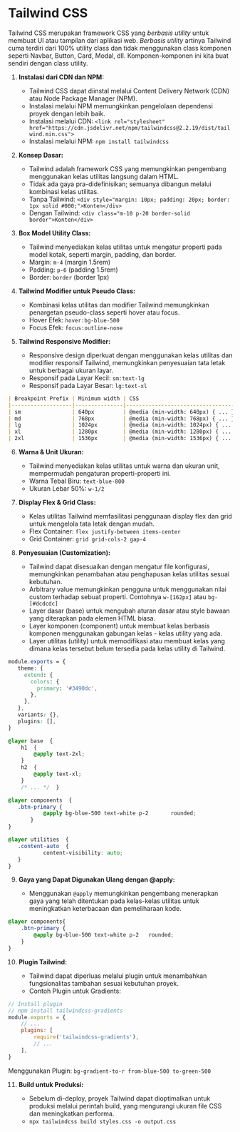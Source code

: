 # Tailwind CSS

Tailwind CSS merupakan framework CSS yang  _berbasis utility_  untuk membuat UI atau tampilan dari aplikasi web.
_Berbasis utility_ artinya Tailwind cuma terdiri dari 100% utility class dan tidak menggunakan class komponen seperti Navbar, Button, Card, Modal, dll. Komponen-komponen ini kita buat sendiri dengan class utility.

1.  **Instalasi dari CDN dan NPM:**
    
    -   Tailwind CSS dapat diinstal melalui Content Delivery Network (CDN) atau Node Package Manager (NPM).
    -   Instalasi melalui NPM memungkinkan pengelolaan dependensi proyek dengan lebih baik.
    -   Instalasi melalui CDN: 
    `<link rel="stylesheet" href="https://cdn.jsdelivr.net/npm/tailwindcss@2.2.19/dist/tailwind.min.css">`
	-   Instalasi melalui NPM: `npm install tailwindcss`
	
2.  **Konsep Dasar:**
    
    -   Tailwind adalah framework CSS yang memungkinkan pengembang menggunakan kelas utilitas langsung dalam HTML.
    -   Tidak ada gaya pra-didefinisikan; semuanya dibangun melalui kombinasi kelas utilitas.
    -   Tanpa Tailwind:
     `<div style="margin: 10px; padding: 20px; border: 1px solid #000;">Konten</div>`
	-   Dengan Tailwind: 
	`<div class="m-10 p-20 border-solid border">Konten</div>`
	
3.  **Box Model Utility Class:**
    
    -   Tailwind menyediakan kelas utilitas untuk mengatur properti pada model kotak, seperti margin, padding, dan border.
    -   Margin: `m-4` (margin 1.5rem)
	-   Padding: `p-6` (padding 1.5rem)
	-   Border: `border` (border 1px)
    
4.  **Tailwind Modifier untuk Pseudo Class:**
    
    -   Kombinasi kelas utilitas dan modifier Tailwind memungkinkan penargetan pseudo-class seperti hover atau focus.
    -   Hover Efek: `hover:bg-blue-500`
	-   Focus Efek: `focus:outline-none`
    
5.  **Tailwind Responsive Modifier:**
    
    -   Responsive design diperkuat dengan menggunakan kelas utilitas dan modifier responsif Tailwind, memungkinkan penyesuaian tata letak untuk berbagai ukuran layar.
    -   Responsif pada Layar Kecil: `sm:text-lg`
	-   Responsif pada Layar Besar: `lg:text-xl`
```markdown
| Breakpoint Prefix | Minimum width | CSS                                |
|-------------------|---------------|------------------------------------|
| sm                | 640px         | @media (min-width: 640px) { ... }  |
| md                | 768px         | @media (min-width: 768px) { ... }  |
| lg                | 1024px        | @media (min-width: 1024px) { ... } |
| xl                | 1280px        | @media (min-width: 1280px) { ... } |
| 2xl               | 1536px        | @media (min-width: 1536px) { ... } |
```
    
6.  **Warna & Unit Ukuran:**
    
    -   Tailwind menyediakan kelas utilitas untuk warna dan ukuran unit, mempermudah pengaturan properti-properti ini.
    -   Warna Tebal Biru: `text-blue-800`
	-   Ukuran Lebar 50%: `w-1/2`
    
7.  **Display Flex & Grid Class:**
    
    -   Kelas utilitas Tailwind memfasilitasi penggunaan display flex dan grid untuk mengelola tata letak dengan mudah.
    -   Flex Container: `flex justify-between items-center`
	-   Grid Container: `grid grid-cols-2 gap-4`
    
8.  **Penyesuaian (Customization):**
    
    -   Tailwind dapat disesuaikan dengan mengatur file konfigurasi, memungkinkan penambahan atau penghapusan kelas utilitas sesuai kebutuhan.
    - Arbitrary value memungkinkan pengguna untuk menggunakan nilai custom terhadap sebuat properti. Contohnya `w-[162px]` atau `bg-[#dcdcdc]`
    - Layer dasar (base) untuk mengubah aturan dasar atau style bawaan yang diterapkan pada elemen HTML biasa.
	- Layer komponen (component) untuk membuat kelas berbasis komponen menggunakan gabungan kelas - kelas utility yang ada.
	- Layer utilitas (utility) untuk memodifikasi atau membuat kelas yang dimana kelas tersebut belum tersedia pada kelas utility di Tailwind.
   ```css
module.exports = {
	  theme: {
	    extend: {
	      colors: {
	        primary: '#3490dc',
	      },
	    },
	  },
	  variants: {},
	  plugins: [],
}
   ```
 ```css
 @layer base  {  
	 h1  {  
		 @apply text-2xl;  
	 }  
	 h2  {  
		 @apply text-xl;  
	 }  
	 /* ... */  }

@layer components  {  
	.btn-primary { 
			@apply bg-blue-500 text-white p-2 		rounded; 
		}
}

@layer utilities  {  
	.content-auto  {  
			content-visibility: auto;  
	}  
}
```

9.  **Gaya yang Dapat Digunakan Ulang dengan @apply:**
    
    -   Menggunakan `@apply` memungkinkan pengembang menerapkan gaya yang telah ditentukan pada kelas-kelas utilitas untuk meningkatkan keterbacaan dan pemeliharaan kode.
```css
@layer components{
	.btn-primary { 
		@apply bg-blue-500 text-white p-2 	rounded; 
	}
}
```
    
10.  **Plugin Tailwind:**
    
	   -   Tailwind dapat diperluas melalui plugin untuk menambahkan fungsionalitas tambahan sesuai kebutuhan proyek.
	   - Contoh Plugin untuk Gradients:
```js
// Install plugin  
// npm install tailwindcss-gradients  
module.exports = { 
	// ...  
	plugins: [ 
		require('tailwindcss-gradients'), 
		// ... 
	], 
}
```
Menggunakan Plugin: `bg-gradient-to-r from-blue-500 to-green-500`
    
11.  **Build untuk Produksi:**
    
	    -   Sebelum di-deploy, proyek Tailwind dapat dioptimalkan untuk produksi melalui perintah build, yang mengurangi ukuran file CSS dan meningkatkan performa.
	    - `npx tailwindcss build styles.css -o output.css`
   
